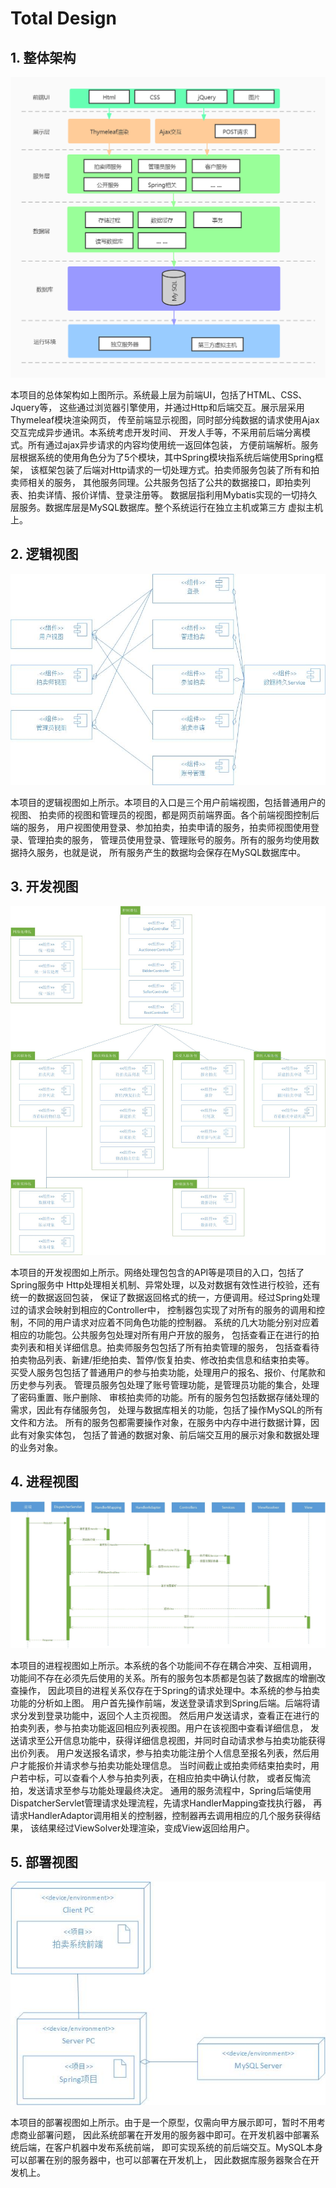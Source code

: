 # Total Design

## 1. 整体架构
![structure](./images/structure.jpg)

本项目的总体架构如上图所示。系统最上层为前端UI，包括了HTML、CSS、Jquery等，
这些通过浏览器引擎使用，并通过Http和后端交互。展示层采用Thymeleaf模块渲染网页，
传至前端显示视图，同时部分纯数据的请求使用Ajax交互完成异步通讯。本系统考虑开发时间、
开发人手等，不采用前后端分离模式。所有通过ajax异步请求的内容均使用统一返回体包装，
方便前端解析。服务层根据系统的使用角色分为了5个模块，其中Spring模块指系统后端使用Spring框架，
该框架包装了后端对Http请求的一切处理方式。拍卖师服务包装了所有和拍卖师相关的服务，
其他服务同理。公共服务包括了公共的数据接口，即拍卖列表、拍卖详情、报价详情、登录注册等。
数据层指利用Mybatis实现的一切持久层服务。数据库层是MySQL数据库。整个系统运行在独立主机或第三方
虚拟主机上。

## 2. 逻辑视图

![logic view](./images/logicview2.jpg)

本项目的逻辑视图如上所示。本项目的入口是三个用户前端视图，包括普通用户的视图、
拍卖师的视图和管理员的视图，都是网页前端界面。各个前端视图控制后端的服务，
用户视图使用登录、参加拍卖，拍卖申请的服务，拍卖师视图使用登录、管理拍卖的服务，
管理员使用登录、管理账号的服务。所有的服务均使用数据持久服务，也就是说，
所有服务产生的数据均会保存在MySQL数据库中。

## 3. 开发视图

![implement view](./images/implementview.jpg)

本项目的开发视图如上所示。网络处理包包含的API等是项目的入口，包括了Spring服务中
Http处理相关机制、异常处理，以及对数据有效性进行校验，还有统一的数据返回包装，
保证了数据返回格式的统一，方便调用。经过Spring处理过的请求会映射到相应的Controller中，
控制器包实现了对所有的服务的调用和控制，不同的用户请求对应着不同角色功能的控制器。
系统的几大功能分别对应着相应的功能包。公共服务包处理对所有用户开放的服务，
包括查看正在进行的拍卖列表和相关详细信息。拍卖师服务包包括了所有拍卖管理的服务，
包括查看待拍卖物品列表、新建/拒绝拍卖、暂停/恢复拍卖、修改拍卖信息和结束拍卖等。
买受人服务包包括了普通用户的参与拍卖功能，处理用户的报名、报价、付尾款和历史参与列表。
管理员服务包处理了账号管理功能，是管理员功能的集合，处理了密码重置、账户删除、
审核拍卖师的功能。所有的服务包包括数据存储处理的需求，因此有存储服务包，
处理与数据库相关的功能，包括了操作MySQL的所有文件和方法。
所有的服务包都需要操作对象，在服务中内存中进行数据计算，因此有对象实体包，
包括了普通的数据对象、前后端交互用的展示对象和数据处理的业务对象。

## 4. 进程视图

![process view](./images/processview.jpg)

本项目的进程视图如上所示。本系统的各个功能间不存在耦合冲突、互相调用，
功能间不存在必须先后使用的关系。所有的服务包本质都是包装了数据库的增删改查操作，
因此项目的进程关系仅存在于Spring的请求处理中。本系统的参与拍卖功能的分析如上图。
用户首先操作前端，发送登录请求到Spring后端。后端将请求分发到登录功能中，返回个人主页视图。
然后用户发送请求，查看正在进行的拍卖列表，参与拍卖功能返回相应列表视图。用户在该视图中查看详细信息，
发送请求至公开信息功能中，获得详细信息视图，并同时自动请求参与拍卖功能获得出价列表。
用户发送报名请求，参与拍卖功能注册个人信息至报名列表，然后用户才能报价并请求参与拍卖功能处理信息。
当时间截止或拍卖师结束拍卖时，用户若中标，可以查看个人参与拍卖列表，在相应拍卖中确认付款，
或者反悔流拍，发送请求至参与功能处理最终决定。
通用的服务流程中，Spring后端使用DispatcherServlet管理请求处理流程，先请求HandlerMapping查找执行器，
再请求HandlerAdaptor调用相关的控制器，控制器再去调用相应的几个服务获得结果，
该结果经过ViewSolver处理渲染，变成View返回给用户。

## 5. 部署视图
![deployment view](./images/deploymentview.jpg)

本项目的部署视图如上所示。由于是一个原型，仅需向甲方展示即可，暂时不用考虑商业部署问题，
因此系统部署在开发用的服务器中即可。在开发机器中部署系统后端，在客户机器中发布系统前端，
即可实现系统的前后端交互。MySQL本身可以部署在别的服务器中，也可以部署在开发机上，
因此数据库服务器聚合在开发机上。
